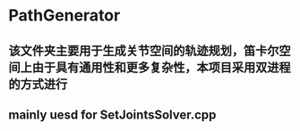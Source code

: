 # PathGenerator

## 该文件夹主要用于生成关节空间的轨迹规划，笛卡尔空间上由于具有通用性和更多复杂性，本项目采用双进程的方式进行

## mainly uesd for SetJointsSolver.cpp 